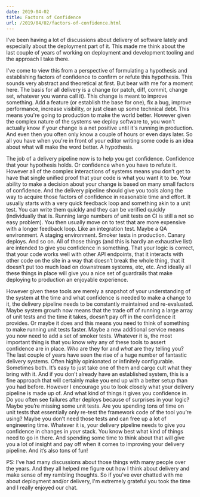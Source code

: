 ```yaml
---
date: 2019-04-02
title: Factors of Confidence
url: /2019/04/02/factors-of-confidence.html
---
```


I've been having a lot of discussions about delivery of software lately and
especially about the deployment part of it. This made me think about the last
couple of years of working on deployment and development tooling and the
approach I take there.

I've come to view this from a perspective of formulating a hypothesis and
establishing factors of confidence to confirm or refute this hypothesis. This
sounds very abstract and theoretical at first. But bear with me for a moment
here. The basis for all delivery is a change (or patch, diff, commit, change
set, whatever you wanna call it). This change is meant to improve something.
Add a feature (or establish the base for one), fix a bug, improve performance,
increase visibility, or just clean up some technical debt. This means you're
going to production to make the world better. However given the complex nature
of the systems we deploy software to, you won't actually know if your change is
a net positive until it's running in production. And even then you often only
know a couple of hours or even days later. So all you have when you're in front
of your editor writing some code is an idea about what will make the word
better. A hypothesis.

The job of a delivery pipeline now is to help you get confidence. Confidence
that your hypothesis holds. Or confidence when you have to refute it. However
all of the complex interactions of systems means you don’t get to have that
single unified proof that your code is what you want it to be. Your ability to
make a decision about your change is based on many small factors of
confidence.  And the delivery pipeline should give you tools along the way to
acquire those factors of confidence in reasonable time and effort. It usually
starts with a very quick feedback loop and something akin to a unit test. You
can write them quickly and they can be verified quickly (individually that is.
Running large numbers of unit tests on CI is still a not so easy problem). You
then usually move on to test that are more expensive with a longer feedback
loop.  Like an integration test. Maybe a QA environment. A staging
environment.  Smoker tests in production. Canary deploys. And so on. All of
those things (and this is hardly an exhaustive list) are intended to give you
confidence in something.  That your logic is correct, that your code works
well with other API endpoints, that it interacts with other code on the site
in a way that doesn’t break the whole thing, that it doesn’t put too much load
on downstream systems, etc, etc.  And ideally all these things in place will
give you a nice set of guardrails that make deploying to production an
enjoyable experience.

However given these tools are merely a snapshot of your understanding of the
system at the time and what confidence is needed to make a change to it, the
delivery pipeline needs to be constantly maintained and re-evaluated. Maybe
system growth now means that the trade off of running a large array of unit
tests and the time it takes, doesn’t pay off in the confidence it provides. Or
maybe it does and this means you need to think of something to make running
unit tests faster. Maybe a new additional service means you now need to add a
set of smoker tests. Whatever it is, the most important thing is that you know
*why* any of these tools to assert confidence are in place. *Who* are they for
and *what* are they telling you? The last couple of years have seen the rise of
a huge number of fantastic delivery systems. Often highly opinionated or
infinitely configurable. Sometimes both. It’s easy to just take one of them and
cargo cult what they bring with it. And if you don’t already have an
established system, this is a fine approach that will certainly make you end up
with a better setup than you had before. However I encourage you to look
closely what your delivery pipeline is made up of. And what kind of things it
gives you confidence in. Do you often see failures after deploys because of
surprises in your logic? Maybe you’re missing some unit tests. Are you spending
tons of time on unit tests that essentially only re-test the framework code of
the tool you’re using? Maybe you don’t need those tests and can free up a lot
of engineering time. Whatever it is, your delivery pipeline needs to give you
confidence in changes in *your* stack. You know best what kind of things need
to go in there. And spending some time to think about that will give you a lot
of insight and pay off when it comes to improving your delivery pipeline. And
it’s also tons of fun!




PS: I’ve had many discussions about those things with many people over the
years. And they all helped me figure out how I think about delivery and make
sense of my rambling thoughts. So if you've ever chatted with me about
deployment and/or delivery, I'm extremely grateful you took the time and I
really enjoyed our chat.
